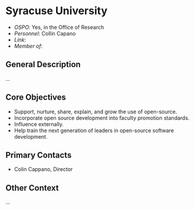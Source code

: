 # Syracuse University

- *OSPO*: Yes, in the Office of Research
- *Personnel*: Collin Capano
- *Link*:
- *Member of*:

## General Description

...

## Core Objectives

- Support, nurture, share, explain, and grow the use of open-source.
- Incorporate open source development into faculty promotion standards.
- Influence externally.
- Help train the next generation of leaders in open-source software development.

## Primary Contacts

- Colin Cappano, Director

## Other Context

...
